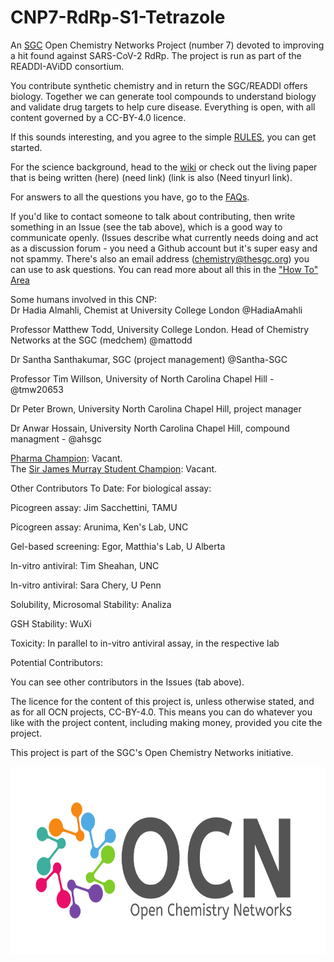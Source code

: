 # CNP7-RdRp-S1-Tetrazole

An [SGC]((https://www.thesgc.org/)) Open Chemistry Networks Project (number 7) devoted to improving a hit found against SARS-CoV-2 RdRp. The project is run as part of the READDI-AViDD consortium.

You contribute synthetic chemistry and in return the SGC/READDI offers biology. Together we can generate tool compounds to understand biology and validate drug targets to help cure disease. Everything is open, with all content governed by a CC-BY-4.0 licence.

If this sounds interesting, and you agree to the simple [RULES](https://www.thesgc.org/sgc-open-chemistry-networks/terms-of-use), you can get started.

For the science background, head to the [wiki](https://github.com/StructuralGenomicsConsortium/CNP7-RdRp-S1-Tetrazole/wiki) or check out the living paper that is being written (here) (need link) (link is also (Need tinyurl link).

For answers to all the questions you have, go to the [FAQs](https://www.thesgc.org/sgc-open-chemistry-networks/faq).

If you'd like to contact someone to talk about contributing, then write something in an Issue (see the tab above), which is a good way to communicate openly. (Issues describe what currently needs doing and act as a discussion forum - you need a Github account but it's super easy and not spammy. There's also an email address (chemistry@thesgc.org) you can use to ask questions. You can read more about all this in the ["How To" Area](https://github.com/StructuralGenomicsConsortium/Chemistry_TechOps_HowTo/wiki)

Some humans involved in this CNP:  
Dr Hadia Almahli, Chemist at University College London @HadiaAmahli

Professor Matthew Todd, University College London. Head of Chemistry Networks at the SGC (medchem) @mattodd  

Dr Santha Santhakumar, SGC (project management) @Santha-SGC 

Professor Tim Willson, University of North Carolina Chapel Hill - @tmw20653   

Dr Peter Brown, University North Carolina Chapel Hill, project manager  

Dr Anwar Hossain, University North Carolina Chapel Hill, compound managment - @ahsgc 
 

[Pharma Champion](https://github.com/StructuralGenomicsConsortium/Chemistry_TechOps_HowTo/wiki/Pharma-Industry-Champions): Vacant.    
The [Sir James Murray Student Champion](https://www.thesgc.org/sgc-open-chemistry-networks/champions-program): Vacant.  

Other Contributors To Date: 
For biological assay:

Picogreen assay: Jim Sacchettini, TAMU

Picogreen assay: Arunima, Ken's Lab, UNC

Gel-based screening: Egor, Matthia's Lab, U Alberta

In-vitro antiviral: Tim Sheahan, UNC

In-vitro antiviral: Sara Chery, U Penn

Solubility, Microsomal Stability: Analiza

GSH Stability: WuXi

Toxicity: In parallel to in-vitro antiviral assay, in the respective lab


Potential Contributors:


You can see other contributors in the Issues (tab above).

The licence for the content of this project is, unless otherwise stated, and as for all OCN projects, CC-BY-4.0. This means you can do whatever you like with the project content, including making money, provided you cite the project.

This project is part of the SGC's Open Chemistry Networks initiative.

<a href="url"><img src="https://github.com/StructuralGenomicsConsortium/Chemistry_TechOps_HowTo/blob/main/Open%20Chemistry%20Networks%20Logos/OCN_Logo_Final_smban.png?raw=true" align="centre" height="300" ></a>
